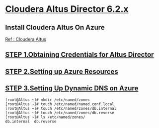 # [Cloudera Altus Director 6.2.x](https://www.cloudera.com/documentation/director/latest/topics/director_get_started.html#xd_583c10bfdbd326ba-590cb1d1-149e9ca9886--6f69)


## Install Cloudera Altus On Azure

[Ref : Cloudera Altus](https://www.cloudera.com/documentation/director/latest/topics/director_get_started_azure_obtain_credentials.html)

## [STEP 1.Obtaining Credentials for Altus Director](https://www.cloudera.com/documentation/director/latest/topics/director_get_started_azure_obtain_credentials.html#concept_jrx_gfp_hw)

## [STEP 2.Setting up Azure Resources](https://www.cloudera.com/documentation/director/latest/topics/director_get_started_azure_set_up_resources.html#concept_a5x_zmw_hw)

## [STEP 3.Setting Up Dynamic DNS on Azure](https://www.cloudera.com/documentation/director/latest/topics/director_get_started_azure_ddns.html#setting_up_ddns)

```
[root@Altus ~]# mkdir /etc/named/zones
[root@Altus ~]# touch /etc/named/named.conf.local
[root@Altus ~]# touch /etc/named/zones/db.internal
[root@Altus ~]# touch /etc/named/zones/db.reverse
[root@Altus ~]# ls /etc/named/zones/
db.internal  db.reverse
```
